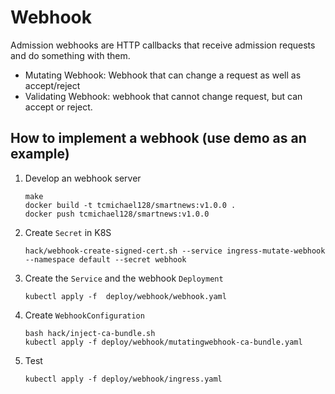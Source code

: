 # Webhook

Admission webhooks are HTTP callbacks that receive admission requests and do something with them.
- Mutating Webhook: Webhook that can change a request as well as accept/reject
- Validating Webhook: webhook that cannot change request, but can accept or reject.

## How to implement a webhook (use demo as an example)
1. Develop an webhook server
   ```
   make
   docker build -t tcmichael128/smartnews:v1.0.0 .
   docker push tcmichael128/smartnews:v1.0.0
   ```
2. Create `Secret` in K8S
   ```
   hack/webhook-create-signed-cert.sh --service ingress-mutate-webhook --namespace default --secret webhook
   ```
3. Create the `Service` and the webhook `Deployment`
   ```
   kubectl apply -f  deploy/webhook/webhook.yaml
   ```
4. Create `WebhookConfiguration`
   ```
   bash hack/inject-ca-bundle.sh
   kubectl apply -f deploy/webhook/mutatingwebhook-ca-bundle.yaml 
   ```
5. Test
   ```
   kubectl apply -f deploy/webhook/ingress.yaml
   ```


